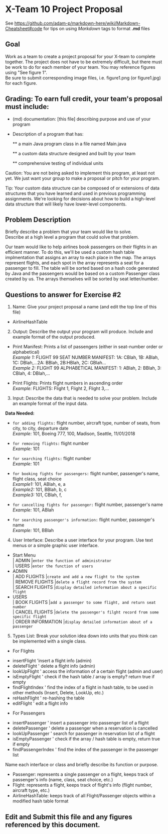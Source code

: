 # X-Team 10 Project Proposal

See https://github.com/adam-p/markdown-here/wiki/Markdown-Cheatsheet#code for tips on using *Markdown* tags to format __.md__ files

## Goal

Work as a team to create a project proposal for your X-team to complete together.
The project does not have to be extremely difficult,
but there must be work to do for each member of your team.
You may reference figures using "See figure 1".  
Be sure to submit corresponding image files, i.e. figure1.png (or figure1.jpg) for each figure.

## Grading: To earn full credit, your team's proposal must include:

* (md) documentation: [this file] describing purpose and use of your program

* Description of a program that has:

  ** a main Java program class in a file named Main.java
  
  ** a custom data structure designed and built by your team
  
  ** comprehensive testing of individual units
  
 Caution: You are not being asked to implement this program, at least not yet. 
 We just want your group to make a proposal or pitch for your program.
 
 Tip: Your custom data structure can be composed of or extensions of data structures that you have learned and used in previous programming assignments.  We're looking for decisions about how to build a high-level data structure that will likely have lower-level components.

## Problem Description

Briefly describe a problem that your team would like to solve.  
Describe at a high level a program that could solve that problem.

Our team would like to help airlines book passengers on their flights in an efficient manner.  To do this, we'll be used a custom
hash table implmentation that assigns an array to each place in the map.  The arrays represent flights, and each spot in the array represents a seat for a passenger to fill.  The table will be sorted based on a hash code generated by Java and the passengers would be based on a custom Passenger class created by us.  The arrays themselves will be sorted by seat letter/number.

## Questions to answer for Exercise #2

1. Name: Give your project proposal a name (and edit the top line of this file)  
* AirlineHashTable

2. Output: Describe the output your program will produce.  Include and example format of the output produced.  
   
* Print Manifest: Prints a list of passengers (either in seat-number order or alphabetical)  
*Example 1:* FLIGHT 99 SEAT NUMBER MANIFEST: 1A: CBlah, 1B: ABlah, 1C: DBlah,...2A: BBlah, 2B:HBlah, 2C: GBlah...  
*Example 2:* FLIGHT 99 ALPHABETICAL MANIFEST: 1: ABlah, 2: BBlah, 3: CBlah, 4: DBlah,... 
  
* Print Flights: Prints flight numbers in ascending order  
*Example:* FLIGHTS: Flight 1, Flight 2, Flight 3,...

3. Input: Describe the data that is needed to solve your problem. Include an example format of the input data.

**Data Needed:**

  * `for adding flights:` flight number, aircraft type, number of seats, from city, to city, departure date   
*Example:* 101, Boeing 777, 100, Madison, Seattle, 11/01/2018  
  * `for removing flights:` flight number  
*Example:* 101  
  * `for searching flights:` flight number  
*Example:* 101  

  * `for booking fights for passengers:` flight number, passenger's name, flight class, seat choice  
*Example1:* 101, ABlah, e, a    
*Example2:* 101, BBlah, b, c    
*Example3:* 101, CBlah, f,    
  * `for cancelling fights for passenger:` flight number, passenger's name    
*Example:* 101, ABlah  
  * `for searching passenger's information:` flight number, passenger's name  
*Example:* 101, BBlah  

4. User Interface: Describe a user interface for your program.  Use text menus or a simple graphic user interface.  
  * Start Menu  
|   ADMIN   |`enter the function of administrator`  
|   USERS   |`enter the function of users`  
  * ADMIN  
|     ADD FLIGHTS    |`create and add a new flight to the system`  
|   REMOVE FLIGHTS   |`delete a flight record from the system`  
|   SEARCH FLIGHTS   |`display detailed information about a specific flight`  
  * USERS  
|    BOOK FLIGHTS    |`add a passenger to some flight, and return seat number`  
|   CANCEL FLIGHTS   |`delete the passenger's filght record from some specific flight`  
|  ORDER INFORMATION |`display detailed information about of a passenger`    

5. Types List: Break your solution idea down into units that you think can be implemented with a single class.

  * For Flights
  - insertFlight      'insert a flight info (admin)
  - deleteFlight      ' delete a flight info (admin)
  - lookUpFlight      ' access the information of a certain flight (admin and user)
  - isEmptyFlight     ' check if the hash table / array is empty? return true if empty
  - findFlightIndex   ' find the index of a flight in hash table, to be used in other methods (Insert, Delete, LookUp, etc.)
  - reHashFlight      ' re-hashing the table
  - editFlight        ' edit a flight info
  
  * For Passengers
  - insertPassenger      ' insert a passenger into passenger list of a flight
  - deletePassenger      ' delete a passenger when a reservation is cancelled
  - lookUpPassenger      ' search for passenger in reservation list of a flight
  - isEmptyPassenger     ' check if the array / hash table is empty, return true if empty
  - findPassengerIndex   ' find the index of the passenger in the passenger list 
  


Name each interface or class and briefly describe its function or purpose.
* Passenger: represents a single passenger on a flight, keeps track of passenger's info (name, class, seat choice, etc.)
* Flight: represents a flight, keeps track of flight's info (flight number, aircraft type, etc.)
* AirlineHashTable: keeps track of all Flight/Passenger objects within a modified hash table format

## Edit and Submit this file and any figures referenced by this document.

